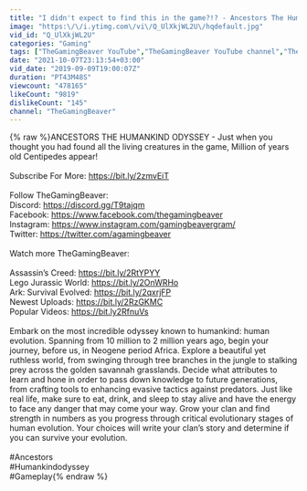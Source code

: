 ```yaml
---
title: "I didn't expect to find this in the game?!? - Ancestors The Humankind Odyssey | PART 10 | HD"
image: "https:\/\/i.ytimg.com\/vi\/Q_UlXkjWL2U\/hqdefault.jpg"
vid_id: "Q_UlXkjWL2U"
categories: "Gaming"
tags: ["TheGamingBeaver YouTube","TheGamingBeaver YouTube channel","TheGamingBeaver Channel"]
date: "2021-10-07T23:13:54+03:00"
vid_date: "2019-09-09T19:00:07Z"
duration: "PT43M48S"
viewcount: "478165"
likeCount: "9819"
dislikeCount: "145"
channel: "TheGamingBeaver"
---
```

{% raw %}ANCESTORS THE HUMANKIND ODYSSEY - Just when you thought you had found all the living creatures in the game, Million of years old Centipedes appear!<br /><br />Subscribe For More: <a rel="nofollow" target="blank" href="https://bit.ly/2zmvEiT">https://bit.ly/2zmvEiT</a><br /><br />Follow TheGamingBeaver:<br />Discord: <a rel="nofollow" target="blank" href="https://discord.gg/T9tajqm">https://discord.gg/T9tajqm</a><br />Facebook: <a rel="nofollow" target="blank" href="https://www.facebook.com/thegamingbeaver">https://www.facebook.com/thegamingbeaver</a><br />Instagram: <a rel="nofollow" target="blank" href="https://www.instagram.com/gamingbeavergram/">https://www.instagram.com/gamingbeavergram/</a><br />Twitter: <a rel="nofollow" target="blank" href="https://twitter.com/agamingbeaver">https://twitter.com/agamingbeaver</a><br /><br />Watch more TheGamingBeaver:<br /><br />Assassin’s Creed: <a rel="nofollow" target="blank" href="https://bit.ly/2RtYPYY">https://bit.ly/2RtYPYY</a><br />Lego Jurassic World: <a rel="nofollow" target="blank" href="https://bit.ly/2OnWRHo">https://bit.ly/2OnWRHo</a><br />Ark: Survival Evolved: <a rel="nofollow" target="blank" href="https://bit.ly/2qxrjFP">https://bit.ly/2qxrjFP</a><br />Newest Uploads: <a rel="nofollow" target="blank" href="https://bit.ly/2RzGKMC">https://bit.ly/2RzGKMC</a><br />Popular Videos: <a rel="nofollow" target="blank" href="https://bit.ly2RfnuVs">https://bit.ly2RfnuVs</a><br /><br />Embark on the most incredible odyssey known to humankind: human evolution. Spanning from 10 million to 2 million years ago, begin your journey, before us, in Neogene period Africa. Explore a beautiful yet ruthless world, from swinging through tree branches in the jungle to stalking prey across the golden savannah grasslands. Decide what attributes to learn and hone in order to pass down knowledge to future generations, from crafting tools to enhancing evasive tactics against predators. Just like real life, make sure to eat, drink, and sleep to stay alive and have the energy to face any danger that may come your way. Grow your clan and find strength in numbers as you progress through critical evolutionary stages of human evolution. Your choices will write your clan’s story and determine if you can survive your evolution.<br /><br />#Ancestors<br />#Humankindodyssey<br />#Gameplay{% endraw %}
